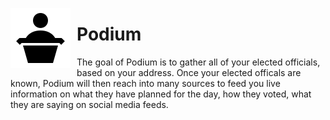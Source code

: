 <img src="https://raw.githubusercontent.com/RickyVaughn2/Podium/master/images/icon.png"
     alt="podium"
     style="float: left; margin-right: 10px;" />
# Podium
The goal of Podium is to gather all of your elected officials, based on your address.  Once your elected officals are known, Podium will then reach into many sources to feed you live information on what they have planned for the day, how they voted, what they are saying on social media feeds.
